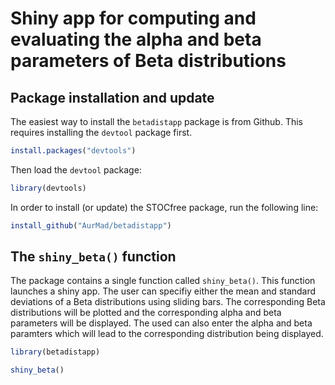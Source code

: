 Shiny app for computing and evaluating the alpha and beta parameters of
Beta distributions
================

## Package installation and update

The easiest way to install the `betadistapp` package is from Github.
This requires installing the `devtool` package first.

``` r
install.packages("devtools")
```

Then load the `devtool` package:

``` r
library(devtools)
```

In order to install (or update) the STOCfree package, run the following
line:

``` r
install_github("AurMad/betadistapp")
```

## The `shiny_beta()` function

The package contains a single function called `shiny_beta()`. This
function launches a shiny app. The user can specifiy either the mean and
standard deviations of a Beta distributions using sliding bars. The
corresponding Beta distributions will be plotted and the corresponding
alpha and beta parameters will be displayed. The used can also enter the
alpha and beta paramters which will lead to the corresponding
distribution being displayed.

``` r
library(betadistapp)

shiny_beta()
```
